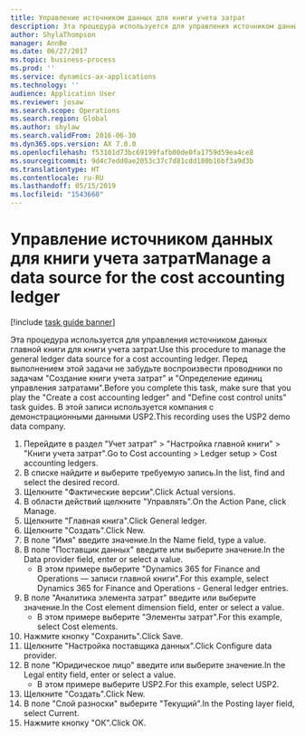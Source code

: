 ```yaml
---
title: Управление источником данных для книги учета затрат
description: Эта процедура используется для управления источником данных главной книги для книги учета затрат.
author: ShylaThompson
manager: AnnBe
ms.date: 06/27/2017
ms.topic: business-process
ms.prod: ''
ms.service: dynamics-ax-applications
ms.technology: ''
audience: Application User
ms.reviewer: josaw
ms.search.scope: Operations
ms.search.region: Global
ms.author: shylaw
ms.search.validFrom: 2016-06-30
ms.dyn365.ops.version: AX 7.0.0
ms.openlocfilehash: f53101d73bc69199fafb00de0fa1759d59ea4ce8
ms.sourcegitcommit: 9d4c7edd0ae2053c37c7d81cdd180b16bf3a9d3b
ms.translationtype: HT
ms.contentlocale: ru-RU
ms.lasthandoff: 05/15/2019
ms.locfileid: "1543660"
---
```

# <a name="manage-a-data-source-for-the-cost-accounting-ledger"></a><span data-ttu-id="58df9-103">Управление источником данных для книги учета затрат</span><span class="sxs-lookup"><span data-stu-id="58df9-103">Manage a data source for the cost accounting ledger</span></span>

[!include [task guide banner](../../includes/task-guide-banner.md)]

<span data-ttu-id="58df9-104">Эта процедура используется для управления источником данных главной книги для книги учета затрат.</span><span class="sxs-lookup"><span data-stu-id="58df9-104">Use this procedure to manage the general ledger data source for a cost accounting ledger.</span></span> <span data-ttu-id="58df9-105">Перед выполнением этой задачи не забудьте воспроизвести проводники по задачам "Создание книги учета затрат" и "Определение единиц управления затратами".</span><span class="sxs-lookup"><span data-stu-id="58df9-105">Before you complete this task, make sure that you play the "Create a cost accounting ledger" and "Define cost control units" task guides.</span></span> <span data-ttu-id="58df9-106">В этой записи используется компания с демонстрационными данными USP2.</span><span class="sxs-lookup"><span data-stu-id="58df9-106">This recording uses the USP2 demo data company.</span></span>

1. <span data-ttu-id="58df9-107">Перейдите в раздел "Учет затрат" > "Настройка главной книги" > "Книги учета затрат".</span><span class="sxs-lookup"><span data-stu-id="58df9-107">Go to Cost accounting > Ledger setup > Cost accounting ledgers.</span></span>
2. <span data-ttu-id="58df9-108">В списке найдите и выберите требуемую запись.</span><span class="sxs-lookup"><span data-stu-id="58df9-108">In the list, find and select the desired record.</span></span>
3. <span data-ttu-id="58df9-109">Щелкните "Фактические версии".</span><span class="sxs-lookup"><span data-stu-id="58df9-109">Click Actual versions.</span></span>
4. <span data-ttu-id="58df9-110">В области действий щелкните "Управлять".</span><span class="sxs-lookup"><span data-stu-id="58df9-110">On the Action Pane, click Manage.</span></span>
5. <span data-ttu-id="58df9-111">Щелкните "Главная книга".</span><span class="sxs-lookup"><span data-stu-id="58df9-111">Click General ledger.</span></span>
6. <span data-ttu-id="58df9-112">Щелкните "Создать".</span><span class="sxs-lookup"><span data-stu-id="58df9-112">Click New.</span></span>
7. <span data-ttu-id="58df9-113">В поле "Имя" введите значение.</span><span class="sxs-lookup"><span data-stu-id="58df9-113">In the Name field, type a value.</span></span>
8. <span data-ttu-id="58df9-114">В поле "Поставщик данных" введите или выберите значение.</span><span class="sxs-lookup"><span data-stu-id="58df9-114">In the Data provider field, enter or select a value.</span></span>
    * <span data-ttu-id="58df9-115">В этом примере выберите "Dynamics 365 for Finance and Operations — записи главной книги".</span><span class="sxs-lookup"><span data-stu-id="58df9-115">For this example, select Dynamics 365 for Finance and Operations - General ledger entries.</span></span>  
9. <span data-ttu-id="58df9-116">В поле "Аналитика элемента затрат" введите или выберите значение.</span><span class="sxs-lookup"><span data-stu-id="58df9-116">In the Cost element dimension field, enter or select a value.</span></span>
    * <span data-ttu-id="58df9-117">В этом примере выберите "Элементы затрат".</span><span class="sxs-lookup"><span data-stu-id="58df9-117">For this example, select Cost elements.</span></span>  
10. <span data-ttu-id="58df9-118">Нажмите кнопку "Сохранить".</span><span class="sxs-lookup"><span data-stu-id="58df9-118">Click Save.</span></span>
11. <span data-ttu-id="58df9-119">Щелкните "Настройка поставщика данных".</span><span class="sxs-lookup"><span data-stu-id="58df9-119">Click Configure data provider.</span></span>
12. <span data-ttu-id="58df9-120">В поле "Юридическое лицо" введите или выберите значение.</span><span class="sxs-lookup"><span data-stu-id="58df9-120">In the Legal entity field, enter or select a value.</span></span>
    * <span data-ttu-id="58df9-121">В этом примере выберите USP2.</span><span class="sxs-lookup"><span data-stu-id="58df9-121">For this example, select USP2.</span></span>  
13. <span data-ttu-id="58df9-122">Щелкните "Создать".</span><span class="sxs-lookup"><span data-stu-id="58df9-122">Click New.</span></span>
14. <span data-ttu-id="58df9-123">В поле "Слой разноски" выберите "Текущий".</span><span class="sxs-lookup"><span data-stu-id="58df9-123">In the Posting layer field, select Current.</span></span>
15. <span data-ttu-id="58df9-124">Нажмите кнопку "OК".</span><span class="sxs-lookup"><span data-stu-id="58df9-124">Click OK.</span></span>

